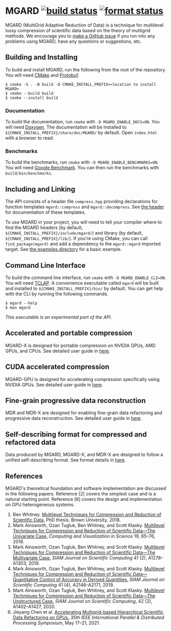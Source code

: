 # MGARD [![build status][push workflow badge]][push workflow] [![format status][format workflow badge]][format workflow]

MGARD (MultiGrid Adaptive Reduction of Data) is a technique for multilevel lossy compression of scientific data based on the theory of multigrid methods.
We encourage you to [make a GitHub issue][issue form] if you run into any problems using MGARD, have any questions or suggestions, etc.

[push workflow]: https://github.com/CODARcode/MGARD/actions/workflows/build.yml
[push workflow badge]: https://github.com/CODARcode/MGARD/actions/workflows/build.yml/badge.svg
[format workflow]: https://github.com/CODARcode/MGARD/actions/workflows/format.yml
[format workflow badge]: https://github.com/CODARcode/MGARD/actions/workflows/format.yml/badge.svg
[issue form]: https://github.com/CODARcode/MGARD/issues/new/choose

## Building and Installing

To build and install MGARD, run the following from the root of the repository.
You will need [CMake][cmake] and [Protobuf][protobuf].

```console
$ cmake -S . -B build -D CMAKE_INSTALL_PREFIX=<location to install MGARD>
$ cmake --build build
$ cmake --install build
```

[cmake]: https://cmake.org/
[protobuf]: https://opensource.google/projects/protobuf

### Documentation

To build the documentation, run `cmake` with `-D MGARD_ENABLE_DOCS=ON`.
You will need [Doxygen][doxygen].
The documentation will be installed to `${CMAKE_INSTALL_PREFIX}/share/doc/MGARD/` by default.
Open `index.html` with a browser to read.

[doxygen]: https://www.doxygen.nl/

### Benchmarks

To build the benchmarks, run `cmake` with `-D MGARD_ENABLE_BENCHMARKS=ON`.
You will need [Google Benchmark][benchmark].
You can then run the benchmarks with `build/bin/benchmarks`.

[benchmark]: https://github.com/google/benchmark

## Including and Linking

The API consists of a header file `compress.hpp` providing declarations for function templates `mgard::compress` and `mgard::decompress`.
See [the header][api] for documentation of these templates.

To use MGARD in your project, you will need to tell your compiler where to find the MGARD headers (by default, `${CMAKE_INSTALL_PREFIX}/include/mgard/`) and library (by default, `${CMAKE_INSTALL_PREFIX}/lib/`).
If you're using CMake, you can call `find_package(mgard)` and add a dependency to the `mgard::mgard` imported target.
See [the examples directory][examples] for a basic example.

[api]: include/compress.hpp
[examples]: examples/README.md

## Command Line Interface

To build the command line interface, run `cmake` with `-D MGARD_ENABLE_CLI=ON`.
You will need [TCLAP][tclap].
A convenience executable called `mgard` will be built and installed to `${CMAKE_INSTALL_PREFIX}/bin/` by default.
You can get help with the CLI by running the following commands.

```console
$ mgard --help
$ man mgard
```

*This executable is an experimental part of the API.*

[tclap]: http://tclap.sourceforge.net/

## Accelerated and portable compression
MGARD-X is designed for portable compression on NVIDIA GPUs, AMD GPUs, and CPUs. See detailed user guide in [here][mgard_x instructions].

[mgard_x instructions]: doc/MGARD-X.md

## CUDA accelerated compression
MGARD-GPU is designed for accelerating compression specifically using NVIDIA GPUs. See detailed user guide in [here][gpu instructions].

[gpu instructions]: doc/MGARD-GPU.md

## Fine-grain progressive data reconstruction
MDR and MDR-X are designed for enabling fine-grain data refactoring and progressive data reconstruction. See detailed user guide in [here][mdr_x instructions].

[mdr_x instructions]: doc/MDR-X.md

## Self-describing format for compressed and refactored data
Data produced by MGARD, MGARD-X, and MDR-X are designed to follow a unified self-describing format. See format details in [here][mgard format].

[mgard format]: doc/MGARD-format.md

## References

MGARD's theoretical foundation and software implementation are discussed in the following papers.
Reference [2] covers the simplest case and is a natural starting point.
Reference [6] covers the design and implementation on GPU heterogeneous systems.

1. Ben Whitney. [Multilevel Techniques for Compression and Reduction of Scientific Data.][thesis] PhD thesis, Brown University, 2018.
2. Mark Ainsworth, Ozan Tugluk, Ben Whitney, and Scott Klasky. [Multilevel Techniques for Compression and Reduction of Scientific Data—The Univariate Case.][univariate] *Computing and Visualization in Science* 19, 65–76, 2018.
3. Mark Ainsworth, Ozan Tugluk, Ben Whitney, and Scott Klasky. [Multilevel Techniques for Compression and Reduction of Scientific Data—The Multivariate Case.][multivariate] *SIAM Journal on Scientific Computing* 41 (2), A1278–A1303, 2019.
4. Mark Ainsworth, Ozan Tugluk, Ben Whitney, and Scott Klasky. [Multilevel Techniques for Compression and Reduction of Scientific Data—Quantitative Control of Accuracy in Derived Quantities.][quantities] *SIAM Journal on Scientific Computing* 41 (4), A2146–A2171, 2019.
5. Mark Ainsworth, Ozan Tugluk, Ben Whitney, and Scott Klasky. [Multilevel Techniques for Compression and Reduction of Scientific Data—The Unstructured Case.][unstructured] *SIAM Journal on Scientific Computing*, 42 (2), A1402–A1427, 2020.
6. Jieyang Chen et al. [Accelerating Multigrid-based Hierarchical Scientific Data Refactoring on GPUs.][gpu] *35th IEEE International Parallel & Distributed Processing Symposium*, May 17–21, 2021.

[thesis]: https://doi.org/10.26300/ya1v-hn97
[univariate]: https://doi.org/10.1007/s00791-018-00303-9
[multivariate]: https://doi.org/10.1137/18M1166651
[quantities]: https://doi.org/10.1137/18M1208885
[unstructured]: https://doi.org/10.1137/19M1267878
[gpu]: https://arxiv.org/pdf/2007.04457
